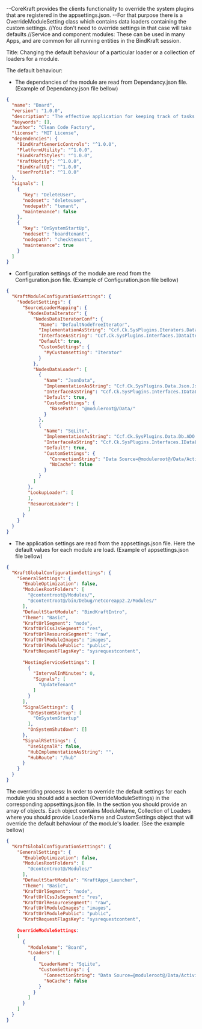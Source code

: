 --CoreKraft provides the clients functionality to override the system plugins that are registered in the appsettings.json.
--For that purpose there is a OverrideModuleSetting class which contains data loaders containing the custom settings.
//You don't need to override settings in that case will take defaults
//Service and component modules: These can be used in many Apps, and are common for all running entities in the BindKraft session. 

Title: Changing the default behaviour of a particular loader or a collection of loaders for a module.

The default behaviour:
 - The dependancies of the module are read from Dependancy.json file. (Example of Dependancy.json file bellow)
```json
{
  "name": "Board",
  "version": "1.0.0",
  "description": "The effective application for keeping track of tasks in project. Organize multiple projects in one place, create tasks and make assignments, attached files or share boards",
  "keywords": [],
  "author": "Clean Code Factory",
  "license": "MIT License",
  "dependencies": {
    "BindKraftGenericControls": "^1.0.0",
    "PlatformUtility": "^1.0.0",
    "BindKraftStyles": "^1.0.0",
    "KraftNotify": "^1.0.0",
    "BindKraftUI": "^1.0.0",
    "UserProfile": "^1.0.0"
  },
  "signals": [
    {
      "key": "DeleteUser",
      "nodeset": "deleteuser",
      "nodepath": "tenant",
      "maintenance": false
    },
    {
      "key": "OnSystemStartUp",
      "nodeset": "boardtenant",
      "nodepath": "checktenant",
      "maintenance": true
    }
  ]
}
```
 - Configuration settings of the module are read from the Configuration.json file. (Example of Configuration.json file bellow)
```json
{
  "KraftModuleConfigurationSettings": {
    "NodeSetSettings": {
      "SourceLoaderMapping": {
        "NodesDataIterator": {
          "NodesDataIteratorConf": {
            "Name": "DefaultNodeTreeIterator",
            "ImplementationAsString": "Ccf.Ck.SysPlugins.Iterators.DataNodes.DataNodesImp, Ccf.Ck.SysPlugins.Iterators.DataNodes",
            "InterfaceAsString": "Ccf.Ck.SysPlugins.Interfaces.IDataIteratorPlugin, Ccf.Ck.SysPlugins.Interfaces",
            "Default": true,
            "CustomSettings": {
              "MyCustomsetting": "Iterator"
            }
          },
          "NodesDataLoader": [
            {
              "Name": "JsonData",
              "ImplementationAsString": "Ccf.Ck.SysPlugins.Data.Json.JsonDataImp, Ccf.Ck.SysPlugins.Data.Json",
              "InterfaceAsString": "Ccf.Ck.SysPlugins.Interfaces.IDataLoaderPlugin, Ccf.Ck.SysPlugins.Interfaces",
              "Default": true,
              "CustomSettings": {
                "BasePath": "@moduleroot@/Data/"
              }
            },
            {
              "Name": "SqLite",
              "ImplementationAsString": "Ccf.Ck.SysPlugins.Data.Db.ADO.GenericSQLite, Ccf.Ck.SysPlugins.Data.Db.ADO",
              "InterfaceAsString": "Ccf.Ck.SysPlugins.Interfaces.IDataLoaderPlugin, Ccf.Ck.SysPlugins.Interfaces",
              "Default": true,
              "CustomSettings": {
                "ConnectionString": "Data Source=@moduleroot@/Data/Activity%tenantid%.sqlite;",
                "NoCache": false
              }
            }
          ]
        },
        "LookupLoader": [
        ],
        "ResourceLoader": [
        ]
      }
    }
  }
}
```
 - The application settings are read from the appsettings.json file. Here the default values for each module are load. (Example of appsettings.json file bellow)
```json
{
  "KraftGlobalConfigurationSettings": {
    "GeneralSettings": {
      "EnableOptimization": false,
      "ModulesRootFolders": [
        "@contentroot@/Modules/",
        "@contentroot@/bin/Debug/netcoreapp2.2/Modules/"
      ],
      "DefaultStartModule": "BindKraftIntro",
      "Theme": "Basic",
      "KraftUrlSegment": "node",
      "KraftUrlCssJsSegment": "res",
      "KraftUrlResourceSegment": "raw",
      "KraftUrlModuleImages": "images",
      "KraftUrlModulePublic": "public",
      "KraftRequestFlagsKey": "sysrequestcontent",
    
      "HostingServiceSettings": [
        {
          "IntervalInMinutes": 0,
          "Signals": [
            "UpdateTenant"
          ]
        }
      ],
      "SignalSettings": {
        "OnSystemStartup": [
          "OnSystemStartup"
        ],
        "OnSystemShutdown": []
      },
      "SignalRSettings": {
        "UseSignalR": false,
        "HubImplementationAsString": "",
        "HubRoute": "/hub"
      }
    }
  }
}
```
The overriding process:
In order to override the default settings for each module you should add a section (OverrideModuleSettings) in the corresponding appsettings.json file.
In the section you should provide an array of objects. Each object contains ModuleName, Collection of Loaders where you should provide LoaderName and 
CustomSettings object that will override the default behaviour of the module's loader. 
(See the example bellow)
```json
{
  "KraftGlobalConfigurationSettings": {
    "GeneralSettings": {
      "EnableOptimization": false,
      "ModulesRootFolders": [
        "@contentroot@/Modules/"
      ],
      "DefaultStartModule": "KraftApps_Launcher",
      "Theme": "Basic",
      "KraftUrlSegment": "node",
      "KraftUrlCssJsSegment": "res",
      "KraftUrlResourceSegment": "raw",
      "KraftUrlModuleImages": "images",
      "KraftUrlModulePublic": "public",
      "KraftRequestFlagsKey": "sysrequestcontent",
     
    OverrideModuleSettings: 
    [
      {
        "ModuleName": "Board",
        "Loaders": [
          {
            "LoaderName": "SqLite",
            "CustomSettings": {
              "ConnectionString": "Data Source=@moduleroot@/Data/Activity%tenantid%.sqlite;",
              "NoCache": false
            }
          }
        ]
      }
    ]
  }
}
```



